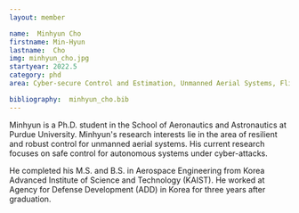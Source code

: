 ```yaml
---
layout: member

name:  Minhyun Cho
firstname: Min-Hyun
lastname:  Cho
img: minhyun_cho.jpg
startyear: 2022.5
category: phd
area: Cyber-secure Control and Estimation, Unmanned Aerial Systems, Flight Control and Guidance

bibliography:  minhyun_cho.bib
---
```


[//]: # 

Minhyun is a Ph.D. student in the School of Aeronautics and Astronautics at Purdue University. Minhyun's research interests lie in the area of resilient and robust control for unmanned aerial systems. His current research focuses on safe control for autonomous systems under cyber-attacks.

He completed his M.S. and B.S. in Aerospace Engineering from Korea Advanced Institute of Science and Technology (KAIST). He worked at Agency for Defense Development (ADD) in Korea for three years after graduation.